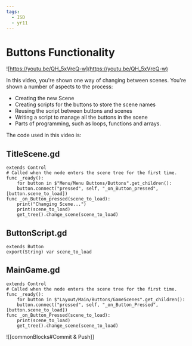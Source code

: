 ```yaml
---
tags:
  - ISD
  - yr11
---
```


# Buttons Functionality

![https://youtu.be/QH_5xVreQ-w](https://youtu.be/QH_5xVreQ-w)
  
In this video, you're shown one way of changing between scenes.
You're shown a number of aspects to the process:
  
- Creating the new Scene
- Creating scripts for the buttons to store the scene names
- Reusing the script between buttons and scenes
- Writing a script to manage all the buttons in the scene
- Parts of programming, such as loops, functions and arrays.
  
The code used in this video is:

## TitleScene.gd

```gdscript
extends Control
# Called when the node enters the scene tree for the first time.
func _ready():
	for button in $"Menu/Menu Buttons/Buttons".get_children():
	button.connect("pressed", self, "_on_Button_pressed", [button.scene_to_load])
func _on_Button_pressed(scene_to_load):
	print("Changing Scene...")
	print(scene_to_load)
	get_tree().change_scene(scene_to_load)
```
## ButtonScript.gd

```gdscript
extends Button
export(String) var scene_to_load
```
## MainGame.gd

```gdscript
extends Control
# Called when the node enters the scene tree for the first time.
func _ready():
	for button in $"Layout/Main/Buttons/GameScenes".get_children():
	button.connect("pressed", self, "_on_Button_Pressed", [button.scene_to_load])
func _on_Button_Pressed(scene_to_load):
	print(scene_to_load)
	get_tree().change_scene(scene_to_load)
```  
![[commonBlocks#Commit & Push]]